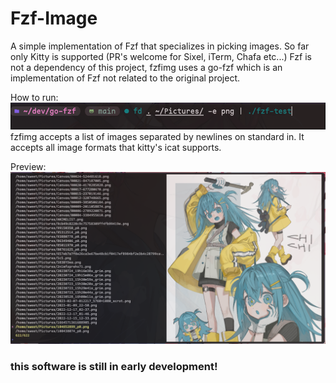 # Fzf-Image

A simple implementation of Fzf that specializes in picking images.
So far only Kitty is supported (PR's welcome for Sixel, iTerm, Chafa etc...)
Fzf is not a dependency of this project, fzfimg uses a go-fzf which is an implementation
of Fzf not related to the original project.

How to run:
![](cli.png)
fzfimg accepts a list of images separated by newlines on standard in. It accepts all image formats
that kitty's icat supports.

Preview:
![](preview.png)

### this software is still in early development!

